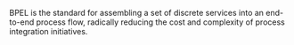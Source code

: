 BPEL is the standard for assembling a set of discrete services into an end-to-end process flow, 
radically reducing the cost and complexity of process integration initiatives.
